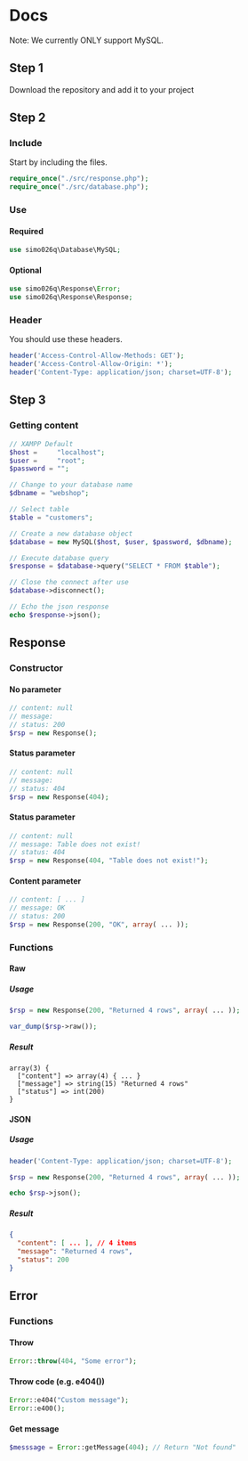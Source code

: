 # Docs
Note: We currently ONLY support MySQL.

## Step 1
Download the repository and add it to your project

## Step 2
### Include
Start by including the files.
```php
require_once("./src/response.php");
require_once("./src/database.php");
```

### Use
#### Required
```php
use simo026q\Database\MySQL;
```

#### Optional
```php
use simo026q\Response\Error;
use simo026q\Response\Response;
```

### Header
You should use these headers.
```php
header('Access-Control-Allow-Methods: GET');
header('Access-Control-Allow-Origin: *');
header('Content-Type: application/json; charset=UTF-8');
```

## Step 3
### Getting content
```php
// XAMPP Default
$host =     "localhost";
$user =     "root";
$password = "";

// Change to your database name
$dbname = "webshop";

// Select table
$table = "customers";

// Create a new database object
$database = new MySQL($host, $user, $password, $dbname);

// Execute database query
$response = $database->query("SELECT * FROM $table");

// Close the connect after use
$database->disconnect();

// Echo the json response
echo $response->json();
```

## Response
### Constructor
#### No parameter
```php
// content: null
// message: 
// status: 200
$rsp = new Response();
```

#### Status parameter
```php
// content: null
// message: 
// status: 404
$rsp = new Response(404);
```

#### Status parameter
```php
// content: null
// message: Table does not exist!
// status: 404
$rsp = new Response(404, "Table does not exist!");
```

#### Content parameter
```php
// content: [ ... ]
// message: OK
// status: 200
$rsp = new Response(200, "OK", array( ... ));
```

### Functions
#### Raw
##### Usage
```php
$rsp = new Response(200, "Returned 4 rows", array( ... ));

var_dump($rsp->raw());
```
##### Result
```
array(3) { 
  ["content"] => array(4) { ... }
  ["message"] => string(15) "Returned 4 rows" 
  ["status"] => int(200) 
}
```
#### JSON
##### Usage
```php
header('Content-Type: application/json; charset=UTF-8');

$rsp = new Response(200, "Returned 4 rows", array( ... ));

echo $rsp->json();
```
##### Result
```json
{
  "content": [ ... ], // 4 items
  "message": "Returned 4 rows",
  "status": 200
}
```

## Error
### Functions
#### Throw
```php
Error::throw(404, "Some error");
```

#### Throw code (e.g. e404())
```php
Error::e404("Custom message");
Error::e400();
```

#### Get message
```php
$messsage = Error::getMessage(404); // Return "Not found"
```
